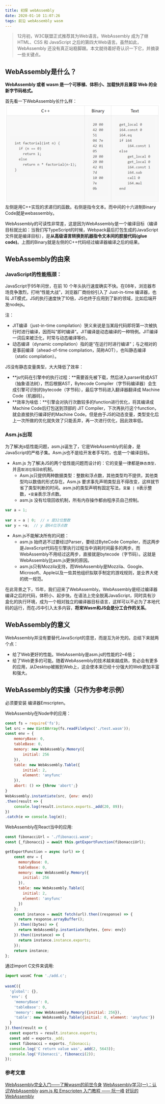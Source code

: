```yaml
---
title: 初探 webAssembly
date: 2020-01-10 11:07:26
tags: 前沿 webAssembly wasm
---
```


> 12月初，W3C联盟正式推荐其为Web语言。WebAssembly 成为了继 HTML、CSS 和 JavaScript 之后的第四大Web语言。虽然如此，WebAssembly 还没有真正站稳脚跟。本文就待着好奇认识一下它，并摘录一些关键点。

<!-- more -->

## WebAssembly是什么？

**WebAssembly 或者 wasm 是一个可移植、体积小、加载快并且兼容 Web 的全新字节码格式。**

首先看一下WebAssembly长什么样：
![what_is_WebAssembly](/images/webAssembly/what_is_WebAssembly.jpg)
左侧是用C++实现的求递归的函数。右侧是指令文本。而中间的十六进制Binary Code就是webassembly。

WebAssembly的可读性非常差，这是因为WebAssembly是一个编译目标（编译目标就比如：当我们写TypeScript的时候，Webpack最后打包生成的JavaScript文件就是编译目标），是**从高级语言转换到机器指令文本间的胶接代码(glue code)**。上图的Binary就是左侧的C++代码经过编译器编译之后的结果。

## WebAssembly的由来

### JavaScript的性能瓶颈：
JavaScript于95年问世，在前 10 个年头执行速度确实不快。在08年，浏览器市场竞争激烈，打响“性能大战”，浏览器厂商纷纷引入了 Just-in-time 编译器，也叫 JIT模式，JS的执行速度快了10倍，JS也终于应用到了新的领域，比如后端开发nodejs。

注：
- JIT编译（just-in-time compilation）狭义来说是当某段代码即将第一次被执行时进行编译，因而叫“即时编译”。JIT编译是动态编译的一种特例。JIT编译一词后来被泛化，时常与动态编译等价。
- 动态编译（dynamic compilation）指的是“在运行时进行编译”；与之相对的是事前编译（ahead-of-time compilation，简称AOT），也叫静态编译（static compilation）。

JS没有静态变量类型，大大降低了效率：
- **js代码在引擎中的执行过程：**需要首先被下载，然后进入parser转成AST（抽象语法树），然后根据AST，Bytecode Compiler（字节码编译器）会生成引擎可识别的bytecode（字节码），最后字节码进入翻译器翻译成 Machine Code（机器码）。
- **效率为啥低：**引擎会对执行次数较多的function进行优化，将其编译成Machine Code后打包送到顶部的 JIT Compiler，下次再执行这个function，就会直接执行编译好的Machine Code。但是由于JS的动态变量，类型变化后上一次所做的优化就失效了只能丢弃，再一次进行优化，因此效率低。

### Asm.js出现

为了解决js低性能问题，asm.js诞生了，它是WebAssembly的前身，是JavaScript的严格子集。Asm.js也不是给开发者手写的，也是一个编译目标。
- Asm.js 为了解决JS的两个低性能问题而设计的：它的变量一律都是`静态类型，`并且`取消垃圾回收`机制。
    - Asm.js只提供两种数据类型：整数和浮点数，其他类型均不提供，其他类型均以数值的形式存在。Asm.js 要求事先声明类型且不得改变，这样就节省了类型判断的时间。asm.js的类型声明有固定写法，`变量 | 0`表示整数，`+变量`表示浮点数。
    - asm.js 没有垃圾回收机制，所有内存操作都由程序员自己控制。
```js
var a = 1;

var x = a | 0;  // x 是32位整数
var y = +a;  // y 是64位浮点数
```
- Asm.js不能解决所有的问题：
    - asm.js 始终逃不过要经过Parser，要经过ByteCode Compiler，而这两步是JavaScript代码在引擎执行过程当中消耗时间最多的两步。而WebAssembly不用经过这两步，直接就是bytecode（字节码）。这就是WebAssembly比asm.js更快的原因。
    - asm.js只有Mozzila支持，而WebAssembly是Mozzila、Google、Microsoft、Apple以及一些其他组织拟联手制定的游戏规则，是业界大佬的统一规范。

在此背景之下，15年，我们迎来了WebAssembly。WebAssembly是经过编译器编译之后的代码，体积小、起步快。在语法上完全脱离JavaScript，同时具有沙盒化的执行环境，成为一个相对独立的编译器目标语言，这样可以不必为了本地代码的运行，而在JS中引入太多内容，**将来Wasm和JS会是分工合作的关系**。

## WebAssembly的意义
WebAssembly并没有要替代JavaScript的意思，而是互为补充的。总结下来就两个点：

- 给了Web更好的性能。WebAssembly是asm.js的性能的2~6倍；
- 给了Web更多的可能。随着WebAssembly的技术越来越成熟，势必会有更多的应用，从Desktop被搬到Web上，这会使本来已经十分强大的Web更加丰富和强大。

## WebAssembly的实操（只作为参考示例）
必须要安装 编译器Emscripten。

WebAssembly在Node中的应用：
```js
const fs = require('fs');
let src = new Uint8Array(fs.readFileSync('./test.wasm'));
const env = {
	memoryBase: 0,
	tableBase: 0,
	memory: new WebAssembly.Memory({
		initial: 256
	}),
	table: new WebAssembly.Table({
		initial: 2,
		element: 'anyfunc'
	}),
	abort: () => {throw 'abort';}
}
WebAssembly.instantiate(src, {env: env})
.then(result => {
	console.log(result.instance.exports._add(20, 89));
})
.catch(e => console.log(e));
```

WebAssembly在React当中的应用:
```js
const fibonacciUrl = './fibonacci.wasm';
const {_fibonacci} = await this.getExportFunction(fibonacciUrl);
```
```js
getExportFunction = async (url) => {
    const env = {
      memoryBase: 0,
      tableBase: 0,
      memory: new WebAssembly.Memory({
        initial: 256
      }),
      table: new WebAssembly.Table({
        initial: 2,
        element: 'anyfunc'
      })
    };
    const instance = await fetch(url).then((response) => {
      return response.arrayBuffer();
    }).then((bytes) => {
      return WebAssembly.instantiate(bytes, {env: env})
    }).then((instance) => {
      return instance.instance.exports;
    });
    return instance;
};
```
通过import C文件来调用:
```js
import wasmC from './add.c';

wasmC({
  'global': {},
  'env': {
    'memoryBase': 0,
    'tableBase': 0,
    'memory': new WebAssembly.Memory({initial: 256}),
    'table': new WebAssembly.Table({initial: 0, element: 'anyfunc'})
  }
}).then(result => {
  const exports = result.instance.exports;
  const add = exports._add;
  const fibonacci = exports._fibonacci;
  console.log('C return value was', add(2, 5643));
  console.log('Fibonacci', fibonacci(2));
});
```
### 参考文章

[WebAssembly完全入门——了解wasm的前世今身](https://juejin.im/post/5be293daf265da616c65157e)
[WebAssembly学习(一)：认识WebAssembly](https://www.cnblogs.com/jixiaohua/p/10425805.html)
[asm.js 和 Emscripten 入门教程 —— 阮一峰](http://www.ruanyifeng.com/blog/2017/09/asmjs_emscripten.html)
[好玩的WebAssembly](https://www.jianshu.com/p/6b774fb2a345)
